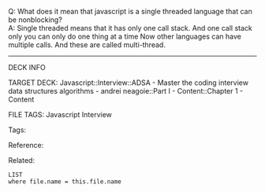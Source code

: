 Q: What does it mean that javascript is a single threaded language that can be nonblocking?  
A: Single threaded means that it has only one call stack. And one call stack only you can only do one thing at a time Now other languages can have multiple calls. And these are called multi-thread.
<!--ID: 1690032123742-->

---

DECK INFO

TARGET DECK: Javascript::Interview::ADSA - Master the coding interview data structures algorithms - andrei neagoie::Part I - Content::Chapter 1 - Content

FILE TAGS: Javascript Interview

Tags:

Reference:

Related:

```dataview
LIST
where file.name = this.file.name
```

